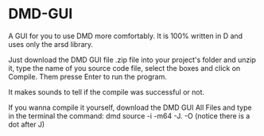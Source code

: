 # DMD-GUI
A GUI for you to use DMD more comfortably. It is 100% written in D and uses only the arsd library.

Just download the DMD GUI file .zip file into your project's folder and unzip it, type the name of you source code file, select the boxes and click on Compile. Them presse Enter to run the program.

It makes sounds to tell if the compile was successful or not.

If you wanna compile it yourself, download the DMD GUI All Files and type in the terminal the command: dmd source -i -m64 -J. -O (notice there is a dot after J)
